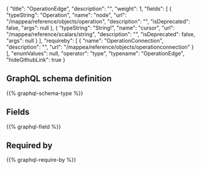 {
  "title": "OperationEdge",
  "description": "",
  "weight": 1,
  "fields": [
    {
      "typeString": "Operation",
      "name": "node",
      "url": "/mappea/reference/objects/operation",
      "description": "",
      "isDeprecated": false,
      "args": null
    },
    {
      "typeString": "String!",
      "name": "cursor",
      "url": "/mappea/reference/scalars/string",
      "description": "",
      "isDeprecated": false,
      "args": null
    }
  ],
  "requireby": [
    {
      "name": "OperationConnection",
      "description": "",
      "url": "/mappea/reference/objects/operationconnection"
    }
  ],
  "enumValues": null,
  "operator": "type",
  "typename": "OperationEdge",
  "hideGithubLink": true
}
## GraphQL schema definition

{{% graphql-schema-type %}}

## Fields

{{% graphql-field %}}

## Required by

{{% graphql-require-by %}}
